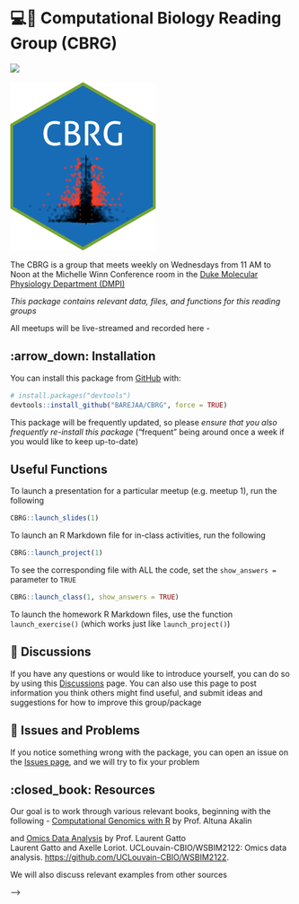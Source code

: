 <!-- README.md is generated from README.Rmd. Please edit that file -->
<!-- For more info: https://usethis.r-lib.org/reference/use_readme_rmd.html -->

# :computer::pill: Computational Biology Reading Group (CBRG)

![](https://img.shields.io/badge/lifecycle-experimental-orange.svg)

<img src="inst/imgfile.png" height="300"/>

<!-- badges: start -->
<!-- badges: end -->

The CBRG is a group that meets weekly on Wednesdays from 11 AM to Noon
at the Michelle Winn Conference room in the [Duke Molecular Physiology
Department (DMPI)](https://dmpi.duke.edu)

*This package contains relevant data, files, and functions for this
reading groups*

All meetups will be live-streamed and recorded here -

## :arrow\_down: Installation

You can install this package from [GitHub](https://github.com/) with:

``` r
# install.packages("devtools")
devtools::install_github("BAREJAA/CBRG", force = TRUE)
```

This package will be frequently updated, so please *ensure that you also
frequently re-install this package* (“frequent” being around once a week
if you would like to keep up-to-date)

## Useful Functions

To launch a presentation for a particular meetup (e.g. meetup 1), run
the following

``` r
CBRG::launch_slides(1)
```

To launch an R Markdown file for in-class activities, run the following

``` r
CBRG::launch_project(1)
```

To see the corresponding file with ALL the code, set the
`show_answers =` parameter to `TRUE`

``` r
CBRG::launch_class(1, show_answers = TRUE)
```

To launch the homework R Markdown files, use the function
`launch_exercise()` (which works just like `launch_project()`)

## :mega: Discussions

If you have any questions or would like to introduce yourself, you can
do so by using this
[Discussions](https://github.com/BAREJAA/CBRG/discussions) page. You can
also use this page to post information you think others might find
useful, and submit ideas and suggestions for how to improve this
group/package

## :wrench: Issues and Problems

If you notice something wrong with the package, you can open an issue on
the [Issues page](https://github.com/BAREJAA/CBRG/issues), and we will
try to fix your problem

## :closed\_book: Resources

Our goal is to work through various relevant books, beginning with the
following - [Computational Genomics with
R](http://compgenomr.github.io/book/) by Prof. Altuna Akalin

and [Omics Data
Analysis](https://uclouvain-cbio.github.io/WSBIM2122/index.html) by
Prof. Laurent Gatto  
Laurent Gatto and Axelle Loriot. UCLouvain-CBIO/WSBIM2122: Omics data
analysis. <https://github.com/UCLouvain-CBIO/WSBIM2122>.

We will also discuss relevant examples from other sources

<!-- Useful info below -->
<!-- ## Example -->
<!-- This is a basic example which shows you how to solve a common problem: -->
<!-- ```{r example} -->
<!-- library(CBRG) -->
<!-- ## basic example code -->
<!-- ``` -->
<!-- What is special about using `README.Rmd` instead of just `README.md`? You can include R chunks like so: -->
<!-- ```{r cars} -->
<!-- summary(cars) -->
<!-- ``` -->
<!-- <!-- You'll still need to render `README.Rmd` regularly, to keep `README.md` up-to-date. `devtools::build_readme()` is handy for this.  -->

–&gt; <!-- You can also embed plots, for example: -->

<!-- ```{r pressure, echo = FALSE} -->
<!-- plot(pressure) -->
<!-- ``` -->
<!-- In that case, don't forget to commit and push the resulting figure files, so they display on GitHub and CRAN. -->
